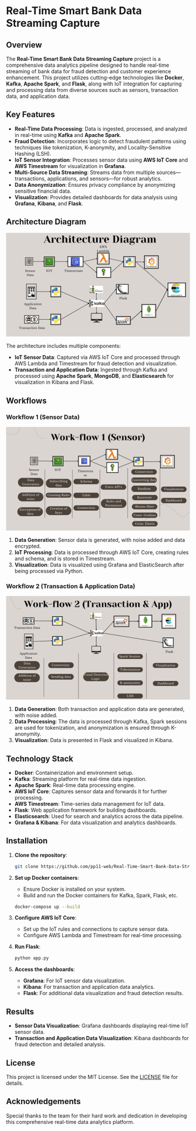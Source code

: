 
# Real-Time Smart Bank Data Streaming Capture

## Overview

The **Real-Time Smart Bank Data Streaming Capture** project is a comprehensive data analytics pipeline designed to handle real-time streaming of bank data for fraud detection and customer experience enhancement. This project utilizes cutting-edge technologies like **Docker**, **Kafka**, **Apache Spark**, and **Flask**, along with IoT integration for capturing and processing data from diverse sources such as sensors, transaction data, and application data.

## Key Features

- **Real-Time Data Processing**: Data is ingested, processed, and analyzed in real-time using **Kafka** and **Apache Spark**.
- **Fraud Detection**: Incorporates logic to detect fraudulent patterns using techniques like tokenization, K-anonymity, and Locality-Sensitive Hashing (LSH).
- **IoT Sensor Integration**: Processes sensor data using **AWS IoT Core** and **AWS Timestream** for visualization in **Grafana**.
- **Multi-Source Data Streaming**: Streams data from multiple sources—transactions, applications, and sensors—for robust analytics.
- **Data Anonymization**: Ensures privacy compliance by anonymizing sensitive financial data.
- **Visualization**: Provides detailed dashboards for data analysis using **Grafana**, **Kibana**, and **Flask**.

## Architecture Diagram

![Architecture Diagram](./Images/Architecture%20Diagram.jpg)

The architecture includes multiple components:
- **IoT Sensor Data**: Captured via AWS IoT Core and processed through AWS Lambda and Timestream for fraud detection and visualization.
- **Transaction and Application Data**: Ingested through Kafka and processed using **Apache Spark**, **MongoDB**, and **Elasticsearch** for visualization in Kibana and Flask.

## Workflows

### Workflow 1 (Sensor Data)

![Workflow 1 (Sensor)](./Images/Workflow-1%20(Sensor).jpg)

1. **Data Generation**: Sensor data is generated, with noise added and data encrypted.
2. **IoT Processing**: Data is processed through AWS IoT Core, creating rules and schema, and is stored in Timestream.
3. **Visualization**: Data is visualized using Grafana and ElasticSearch after being processed via Python.

### Workflow 2 (Transaction & Application Data)

![Workflow 2 (Transaction & App)](./Images/Workflow%20-2%20(Transaction%20&%20App).jpg)

1. **Data Generation**: Both transaction and application data are generated, with noise added.
2. **Data Processing**: The data is processed through Kafka, Spark sessions are used for tokenization, and anonymization is ensured through K-anonymity.
3. **Visualization**: Data is presented in Flask and visualized in Kibana.

## Technology Stack

- **Docker**: Containerization and environment setup.
- **Kafka**: Streaming platform for real-time data ingestion.
- **Apache Spark**: Real-time data processing engine.
- **AWS IoT Core**: Captures sensor data and forwards it for further processing.
- **AWS Timestream**: Time-series data management for IoT data.
- **Flask**: Web application framework for building dashboards.
- **Elasticsearch**: Used for search and analytics across the data pipeline.
- **Grafana & Kibana**: For data visualization and analytics dashboards.

## Installation

1. **Clone the repository**:

    ```bash
    git clone https://github.com/pp11-web/Real-Time-Smart-Bank-Data-Streaming-Capture.git
    ```

2. **Set up Docker containers**:
    - Ensure Docker is installed on your system.
    - Build and run the Docker containers for Kafka, Spark, Flask, etc.

    ```bash
    docker-compose up --build
    ```

3. **Configure AWS IoT Core**:
    - Set up the IoT rules and connections to capture sensor data.
    - Configure AWS Lambda and Timestream for real-time processing.

4. **Run Flask**:

    ```bash
    python app.py
    ```

5. **Access the dashboards**:
    - **Grafana**: For IoT sensor data visualization.
    - **Kibana**: For transaction and application data analytics.
    - **Flask**: For additional data visualization and fraud detection results.

## Results

- **Sensor Data Visualization**: Grafana dashboards displaying real-time IoT sensor data.
- **Transaction and Application Data Visualization**: Kibana dashboards for fraud detection and detailed analysis.

## License

This project is licensed under the MIT License. See the [LICENSE](LICENSE) file for details.

## Acknowledgements

Special thanks to the team for their hard work and dedication in developing this comprehensive real-time data analytics platform.

